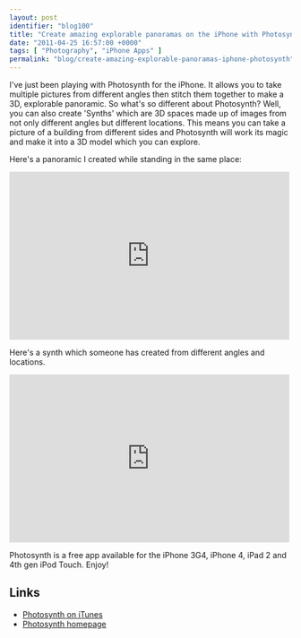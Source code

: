 ```yaml
---
layout: post
identifier: "blog100"
title: "Create amazing explorable panoramas on the iPhone with Photosynth"
date: "2011-04-25 16:57:00 +0000"
tags: [ "Photography", "iPhone Apps" ]
permalink: "blog/create-amazing-explorable-panoramas-iphone-photosynth"
---
```

I've just been playing with Photosynth for the iPhone. It allows you to take multiple pictures from different angles then stitch them together to make a 3D, explorable panoramic. So what's so different about Photosynth? Well, you can also create 'Synths' which are 3D spaces made up of images from not only different angles but different locations. This means you can take a picture of a building from different sides and Photosynth will work its magic and make it into a 3D model which you can explore.

Here's a panoramic I created while standing in the same place:
	
<iframe frameborder="0" height="300" src="http://photosynth.net/embed.aspx?cid=9a5a0135-0f9d-4d50-a019-4c9fc6d362d7&delayLoad=true&slideShowPlaying=false" width="500"></iframe>

Here's a synth which someone has created from different angles and locations.
<iframe frameborder="0" height="300" src="http://photosynth.net/embed.aspx?cid=50cf7db9-d497-457d-8206-9ff88f2c2800&delayLoad=true&slideShowPlaying=false" width="500"></iframe>

Photosynth is a free app available for the iPhone 3G4, iPhone 4, iPad 2 and 4th gen iPod Touch. Enjoy!

## Links

* [Photosynth on iTunes](http://itunes.apple.com/us/app/photosynth/id430065256?mt=8#)
* [Photosynth homepage](http://photosynth.net/)